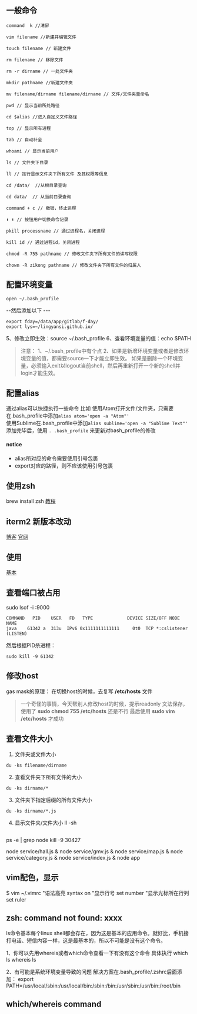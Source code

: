 ## 一般命令
```
command  k //清屏

vim filename //新建并编辑文件

touch filename // 新建文件

rm filename // 移除文件

rm -r dirname // 一处文件夹

mkdir pathname //新建文件夹

mv filename/dirname filename/dirname // 文件/文件夹重命名

pwd // 显示当前所处路径

cd $alias //进入自定义文件路径

top // 显示所有进程

tab // 自动补全

whoami // 显示当前用户

ls // 文件夹下目录

ll // 按行显示文件夹下所有文件 及其权限等信息

cd /data/  //从根目录查询

cd data/  // 从当前目录查询

command + c // 撤销，终止进程

⬆️ ⬇ // 按钮用户切换命令记录️

pkill processname // 通过进程名，关闭进程

kill id // 通过进程id，关闭进程

chmod -R 755 pathname // 修改文件夹下所有文件的读写权限

chown -R zikong pathname // 修改文件夹下所有文件的归属人

```

## 配置环境变量
```
open ~/.bash_profile
```
--然后添加以下 ---
```
export fday=/data/app/gitlab/f-day/
export lys=~/lingyansi.github.io/
```
5、修改立即生效：source ~/.bash_profile
6、查看环境变量的值：echo $PATH

>注意：
1、~/.bash_profile中有个点
2、如果是新增环境变量或者是修改环境变量的值，都需要source一下才能立即生效。
如果是删除一个环境变量，必须输入exit以logout当前shell，然后再重新打开一个新的shell并login才能生效。

## 配置alias
通过alias可以快捷执行一些命令
比如
使用Atom打开文件/文件夹，只需要在.bash_profile中添加``` alias atom='open -a "Atom"' ```  
使用Sublime在.bash_profile中添加``` alias sublime='open -a "Sublime Text"' ```
添加完毕后，使用 ```. .bash_profile``` 来更新对bash_profile的修改

#### notice
- alias所对应的命令需要使用引号包裹
- export对应的路径，则不应该使用引号包裹

## 使用zsh  
brew install zsh
[教程](http://zhuanlan.zhihu.com/mactalk/19556676)

## iterm2 新版本改动
[博客](http://wdxtub.com/2016/02/21/iterm-v3-preview/)
[官网](https://iterm2.com/version3.html?src=4)

## 使用
[基本](http://www.boiajs.com/2014/11/02/iterm2-guide)

## 查看端口被占用
sudo lsof -i :9000
```
COMMAND   PID    USER   FD   TYPE             DEVICE SIZE/OFF NODE NAME
java    61342 a  313u  IPv6 0x1111111111111     0t0  TCP *:cslistener (LISTEN)
```

然后根据PID杀进程：
```
sudo kill -9 61342
```

## 修改host
gas mask的原理：
    在切换host的时候，去复写 **/etc/hosts** 文件

>一个奇怪的事情，今天帮别人修改host的时候，提示readonly 文法保存，
使用了 **sudo chmod 755 /etc/hosts** 还是不行
最后使用 **sudo vim /etc/hosts** 才成功

## 查看文件大小
1. 文件夹或文件大小
```
du -ks filename/dirname
```
2. 查看文件夹下所有文件的大小
```
du -ks dirname/*
```
3. 文件夹下指定后缀的所有文件大小
```
du -ks dirname/*.js
```
4. 显示文件夹/文件大小
ll -sh

##
ps -e | grep node
kill -9 30427

node service/hall.js &
node service/gmv.js &
node service/map.js &
node service/category.js &
node service/index.js &
node app

## vim配色，显示
$ vim ~/.vimrc
"语法高亮
syntax on
"显示行号
set number
"显示光标所在行列
set ruler

## zsh: command not found: xxxx
ls命令基本每个linux shell都会存在，因为这是基本的应用命令。就好比，手机接打电话、短信内容一样，这是最基本的，所以不可能是没有这个命令。

1、你可以先用whereis或者which命令查看一下有没有这个命令 具体执行
which ls
whereis ls

2、有可能是系统环境变量导致的问题
解决方案在.bash_profile/.zshrc后面添加：
export PATH=/usr/local/sbin:/usr/local/bin:/sbin:/bin:/usr/sbin:/usr/bin:/root/bin

## which/whereis command
